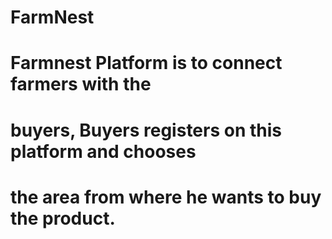 # FarmNest
# Farmnest Platform is to connect farmers with the
# buyers, Buyers registers on this platform and chooses
# the area from where he wants to buy the product.

